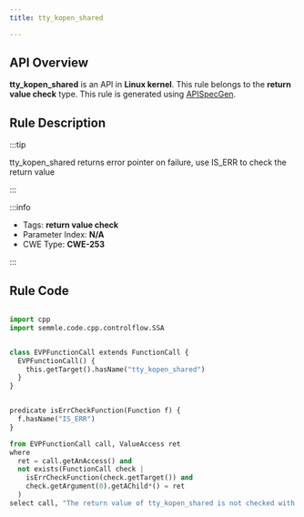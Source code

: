 ```yaml
---
title: tty_kopen_shared

---
```



## API Overview
**tty_kopen_shared** is an API in **Linux kernel**. This rule belongs to the **return value check** type. This rule is generated using [APISpecGen](../../tools/APISpecGen).
## Rule Description

:::tip

tty_kopen_shared returns error pointer on failure, use IS_ERR to check the return value

:::

:::info

- Tags: **return value check**
- Parameter Index: **N/A**
- CWE Type: **CWE-253**

:::

## Rule Code
```python

import cpp
import semmle.code.cpp.controlflow.SSA


class EVPFunctionCall extends FunctionCall {
  EVPFunctionCall() {
    this.getTarget().hasName("tty_kopen_shared")
  }
}


predicate isErrCheckFunction(Function f) {
  f.hasName("IS_ERR") 
}

from EVPFunctionCall call, ValueAccess ret
where
  ret = call.getAnAccess() and
  not exists(FunctionCall check |
    isErrCheckFunction(check.getTarget()) and
    check.getArgument(0).getAChild*() = ret
  )
select call, "The return value of tty_kopen_shared is not checked with IS_ERR."
    
```